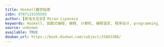 ```yaml
---
title: Haskell趣学指南
isbn: 9787115335593
author: [斯洛文尼亚] Miran Lipovaca
keywords: Haskell, 函数式编程, 编程, 计算机, 编程语言, 程序设计, programming, haskell
source: unknown
available: TRUE
douban_url: https://book.douban.com/subject/25803388/
---
```

